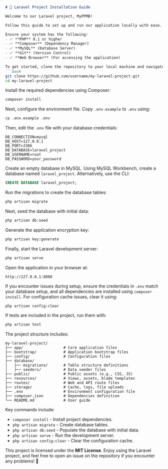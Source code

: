 ```markdown
# 🌟 Laravel Project Installation Guide

Welcome to our Laravel project, MyPPMB! 

Follow this guide to set up and run our application locally with ease.

Ensure your system has the following:
- ✅ **PHP** 8.1 or higher
- ✅ **Composer** (Dependency Manager)
- ✅ **MySQL** (Database Server)
- ✅ **Git** (Version Control)
- ✅ **Web Browser** (For accessing the application)

To get started, clone the repository to your local machine and navigate into the project directory:
```bash
git clone https://github.com/username/my-laravel-project.git
cd my-laravel-project
```
Install the required dependencies using Composer:
```bash
composer install
```
Next, configure the environment file. Copy `.env.example` to `.env` using:
```bash
cp .env.example .env
```
Then, edit the `.env` file with your database credentials:
```plaintext
DB_CONNECTION=mysql
DB_HOST=127.0.0.1
DB_PORT=3306
DB_DATABASE=laravel_project
DB_USERNAME=root
DB_PASSWORD=your_password
```
Create an empty database in MySQL. Using MySQL Workbench, create a database named `laravel_project`. Alternatively, use the CLI:
```sql
CREATE DATABASE laravel_project;
```
Run the migrations to create the database tables:
```bash
php artisan migrate
```
Next, seed the database with initial data:
```bash
php artisan db:seed
```
Generate the application encryption key:
```bash
php artisan key:generate
```
Finally, start the Laravel development server:
```bash
php artisan serve
```
Open the application in your browser at:
```
http://127.0.0.1:8000
```

If you encounter issues during setup, ensure the credentials in `.env` match your database setup, and all dependencies are installed using `composer install`. For configuration cache issues, clear it using:
```bash
php artisan config:clear
```
If tests are included in the project, run them with:
```bash
php artisan test
```

The project structure includes:
```
my-laravel-project/
├── app/                  # Core application files
├── bootstrap/            # Application bootstrap files
├── config/               # Configuration files
├── database/
│   ├── migrations/       # Table structure definitions
│   ├── seeders/          # Data seeder files
├── public/               # Public assets (e.g., CSS, JS)
├── resources/            # Views, assets, blade templates
├── routes/               # Web and API route files
├── storage/              # Cache, logs, file uploads
├── .env                  # Environment configuration file
├── composer.json         # Dependencies definition
└── README.md             # User guide
```

Key commands include:
- `composer install` - Install project dependencies.
- `php artisan migrate` - Create database tables.
- `php artisan db:seed` - Populate the database with initial data.
- `php artisan serve` - Run the development server.
- `php artisan config:clear` - Clear the configuration cache.

This project is licensed under the **MIT License**. Enjoy using the Laravel project, and feel free to open an issue on the repository if you encounter any problems! 🎉
```
